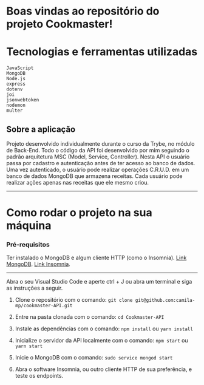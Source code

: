 # Boas vindas ao repositório do projeto Cookmaster!

# Tecnologias e ferramentas utilizadas

`JavaScript`\
`MongoDB`\
`Node.js`\
`express`\
`dotenv`\
`joi`\
`jsonwebtoken`\
`nodemon`\
`multer`

## Sobre a aplicação

Projeto desenvolvido individualmente durante o curso da Trybe, no módulo de Back-End. Todo o código da API foi desenvolvido por mim seguindo o padrão arquitetura MSC (Model, Service, Controller). Nesta API o usuário passa por cadastro e autenticação antes de ter acesso ao banco de dados. Uma vez autenticado, o usuário pode realizar operações C.R.U.D. em um banco de dados MongoDB que armazena receitas. Cada usuário pode realizar ações apenas nas receitas que ele mesmo criou.

---

# Como rodar o projeto na sua máquina

### Pré-requisitos

Ter instalado o MongoDB e algum cliente HTTP (como o Insomnia).
<a href="https://docs.mongodb.com/manual/administration/install-community/">Link MongoDB</a>.
<a href="https://insomnia.rest/download">Link Insomnia</a>.

---

Abra o seu Visual Studio Code e aperte ctrl + J ou abra um terminal e siga as instruções a seguir.

1. Clone o repositório com o comando:
`git clone git@github.com:camila-mp/cookmaster-API.git`

2. Entre na pasta clonada com o comando:
`cd Cookmaster-API`

3. Instale as dependências com o comando:
`npm install` ou `yarn install`

4. Inicialize o servidor da API localmente com o comando:
`npm start` ou `yarn start`

5. Inicie o MongoDB com o comando:
`sudo service mongod start`

6. Abra o software Insomnia, ou outro cliente HTTP de sua preferência, e teste os endpoints.
